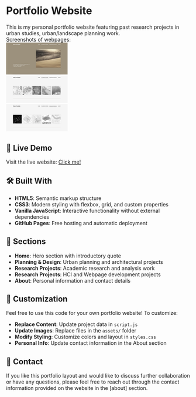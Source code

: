 # Portfolio Website
This is my personal portfolio website featuring past research projects in urban studies, urban/landscape planning work.<br>
Screenshots of webpages:<br>
<img src="assets/other/WebScreenshot_1.jpg" width="33.33%"><br>
<img src="assets/other/WebScreenshot_2.jpg" width="33.33%"><br>
<img src="assets/other/WebScreenshot_3.jpg" width="33.33%"><br>


## 🚀 Live Demo
Visit the live website: [Click me!](https://yileics.github.io/portfolio/)


## 🛠️ Built With
- **HTML5**: Semantic markup structure
- **CSS3**: Modern styling with flexbox, grid, and custom properties
- **Vanilla JavaScript**: Interactive functionality without external dependencies
- **GitHub Pages**: Free hosting and automatic deployment


## 🎨 Sections
- **Home**: Hero section with introductory quote
- **Planning & Design**: Urban planning and architectural projects
- **Research Projects**: Academic research and analysis work
- **Research Projects**: HCI and Webpage development projects
- **About**: Personal information and contact details


## 🔧 Customization
Feel free to use this code for your own portfolio website! To customize:

- **Replace Content**: Update project data in `script.js`
- **Update Images**: Replace files in the `assets/` folder
- **Modify Styling**: Customize colors and layout in `styles.css`
- **Personal Info**: Update contact information in the About section


## 📧 Contact
If you like this portfolio layout and would like to discuss further collaboration or have any questions, please feel free to reach out through the contact information provided on the website in the [about] section.
